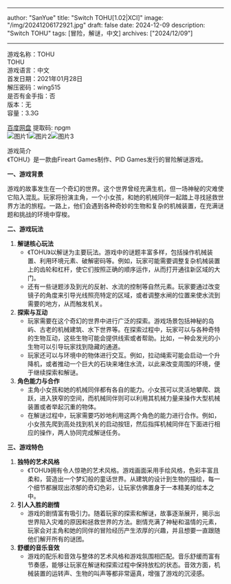 
---
author: "SanYue"
title: "Switch TOHU[1.02|XCI]"
image: "/img/20241206172921.jpg"
draft: false
date: 2024-12-09
description: "Switch TOHU"
tags: [冒险，解谜，中文]
archives: ["2024/12/09"]

---

游戏名称：TOHU   
TOHU    
游戏语言：中文  
首发日期：2021年01月28日  
解压密码：wing515  
是否有金手指：否  
版本：无   
容量：3.3G

[百度网盘](https://pan.baidu.com/s/1rVLkmho1dOzzsoMjqVA5NQ) 提取码: npgm  
![图片1](/img/012de8.jpg)![图片2](/img/84680f.jpg)![图片3](/img/ca4d71.jpg)  

游戏简介  
《TOHU》是一款由Fireart Games制作、PID Games发行的冒险解谜游戏。

**一、游戏背景**

游戏的故事发生在一个奇幻的世界。这个世界曾经充满生机，但一场神秘的灾难使它陷入混乱。玩家将扮演主角，一个小女孩，和她的机械同伴一起踏上寻找拯救世界方法的旅程。一路上，他们会遇到各种奇妙的生物和复杂的机械装置，在充满谜题和挑战的环境中穿梭。

**二、游戏玩法**

1. **解谜核心玩法**
   - 《TOHU》以解谜为主要玩法。游戏中的谜题丰富多样，包括操作机械装置、利用环境元素、破解密码等。例如，玩家可能需要调整复杂机械装置上的齿轮和杠杆，使它们按照正确的顺序运作，从而打开通往新区域的大门。
   - 还有一些谜题涉及到光的反射、水流的控制等自然元素。玩家要通过改变镜子的角度来引导光线照亮特定的区域，或者调整水闸的位置来使水流到需要的地方，从而触发机关。
2. **探索与互动**
   - 玩家需要在这个奇幻的世界中进行广泛的探索。游戏场景包括神秘的岛屿、古老的机械建筑、水下世界等。在探索过程中，玩家可以与各种奇特的生物互动，这些生物可能会提供线索或者帮助。比如，一种会发光的小生物可以引导玩家找到隐藏的通道。
   - 玩家还可以与环境中的物体进行交互。例如，拉动绳索可能会启动一个升降机，或者推动一个巨大的石块来堵住水流，以此来改变周围的环境，便于继续探索和解谜。
3. **角色能力与合作**
   - 主角小女孩和她的机械同伴都有各自的能力。小女孩可以灵活地攀爬、跳跃，进入狭窄的空间，而机械同伴则可以利用其机械力量来操作大型机械装置或者举起沉重的物体。
   - 在解谜过程中，玩家需要巧妙地利用这两个角色的能力进行合作。例如，小女孩先爬到高处找到机关的启动按钮，然后指挥机械同伴在下面进行相应的操作，两人协同完成解谜任务。

**三、游戏特色**

1. **独特的艺术风格**
   - 《TOHU》拥有令人惊艳的艺术风格。游戏画面采用手绘风格，色彩丰富且柔和，营造出一个梦幻般的童话世界。从建筑的设计到生物的描绘，每一个细节都展现出浓郁的奇幻色彩，让玩家仿佛置身于一本精美的绘本之中。
2. **引人入胜的剧情**
   - 游戏的剧情富有吸引力。随着玩家的探索和解谜，故事逐渐展开，揭示出世界陷入灾难的原因和拯救世界的方法。剧情充满了神秘和温情的元素，玩家会对主角和她的同伴的冒险经历产生浓厚的兴趣，并且想要一直跟随他们解开所有的谜团。
3. **舒缓的音乐音效**
   - 游戏的配乐和音效与整体的艺术风格和游戏氛围相匹配。音乐舒缓而富有节奏感，能够让玩家在解谜和探索过程中保持放松的状态。音效方面，机械装置的运转声、生物的叫声等都非常逼真，增强了游戏的沉浸感。
